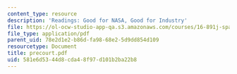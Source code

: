 ```yaml
---
content_type: resource
description: 'Readings: Good for NASA, Good for Industry'
file: https://ol-ocw-studio-app-qa.s3.amazonaws.com/courses/16-891j-space-policy-seminar-spring-2003/581e6d5344d8cda48f97d101b2ba22b8_precourt.pdf
file_type: application/pdf
parent_uid: 78e2d1e2-b86d-fa98-68e2-5d9dd854d109
resourcetype: Document
title: precourt.pdf
uid: 581e6d53-44d8-cda4-8f97-d101b2ba22b8
---
```

